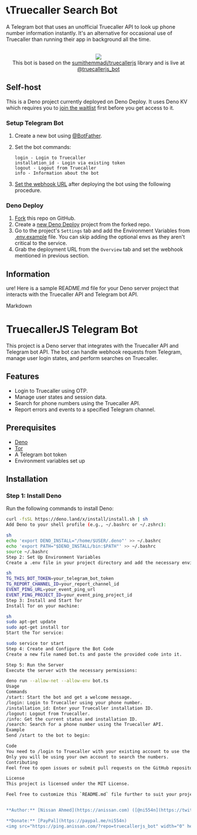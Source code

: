 # 📞Truecaller Search Bot

A Telegram bot that uses an unofficial Truecaller API to look up phone number information instantly. It's an alternative for occasional use of Truecaller than running their app in background all the time.

<br>
<div align="center"><img src=".doc/marquee.png" /><br>This bot is based on the <a href="https://github.com/sumithemmadi/truecallerjs">sumithemmadi/truecallerjs</a> library and is live at <a href="https://t.me/truecallerjs_bot">@truecallerjs_bot</a></div>

## Self-host

This is a Deno project currently deployed on Deno Deploy. It uses Deno KV which requires you to [join the waitlist](https://dash.deno.com/kv) first before you get access to it.

### Setup Telegram Bot

1. Create a new bot using [@BotFather](https://t.me/BotFather).
2. Set the bot commands:

   ```plaintext
   login - Login to Truecaller
   installation_id - Login via existing token
   logout - Logout from Truecaller
   info - Information about the bot
   ```

3. [Set the webhook URL](https://core.telegram.org/bots/api#setwebhook) after deploying the bot using the following procedure.

### Deno Deploy

1. [Fork](/../../fork) this repo on GitHub.
2. Create a [new Deno Deploy](https://dash.deno.com/new) project from the forked repo.
3. Go to the project's `Settings` tab and add the Environment Variables from [.env.example](.env.example) file. You can skip adding the optional envs as they aren't critical to the service.
4. Grab the deployment URL from the `Overview` tab and set the webhook mentioned in previous section.

## Information


ure! Here is a sample README.md file for your Deno server project that interacts with the Truecaller API and Telegram bot API.

Markdown
# TruecallerJS Telegram Bot

This project is a Deno server that integrates with the Truecaller API and Telegram bot API. The bot can handle webhook requests from Telegram, manage user login states, and perform searches on Truecaller.

## Features

- Login to Truecaller using OTP.
- Manage user states and session data.
- Search for phone numbers using the Truecaller API.
- Report errors and events to a specified Telegram channel.

## Prerequisites

- [Deno](https://deno.land/)
- [Tor](https://www.torproject.org/)
- A Telegram bot token
- Environment variables set up

## Installation

### Step 1: Install Deno

Run the following commands to install Deno:

```sh
curl -fsSL https://deno.land/x/install/install.sh | sh
Add Deno to your shell profile (e.g., ~/.bashrc or ~/.zshrc):

sh
echo 'export DENO_INSTALL="/home/$USER/.deno"' >> ~/.bashrc
echo 'export PATH="$DENO_INSTALL/bin:$PATH"' >> ~/.bashrc
source ~/.bashrc
Step 2: Set Up Environment Variables
Create a .env file in your project directory and add the necessary environment variables:

sh
TG_THIS_BOT_TOKEN=your_telegram_bot_token
TG_REPORT_CHANNEL_ID=your_report_channel_id
EVENT_PING_URL=your_event_ping_url
EVENT_PING_PROJECT_ID=your_event_ping_project_id
Step 3: Install and Start Tor
Install Tor on your machine:

sh
sudo apt-get update
sudo apt-get install tor
Start the Tor service:

sudo service tor start
Step 4: Create and Configure the Bot Code
Create a new file named bot.ts and paste the provided code into it.

Step 5: Run the Server
Execute the server with the necessary permissions:

deno run --allow-net --allow-env bot.ts
Usage
Commands
/start: Start the bot and get a welcome message.
/login: Login to Truecaller using your phone number.
/installation_id: Enter your Truecaller installation ID.
/logout: Logout from Truecaller.
/info: Get the current status and installation ID.
/search: Search for a phone number using the Truecaller API.
Example
Send /start to the bot to begin:

Code
You need to /login to Truecaller with your existing account to use the bot.
Only you will be using your own account to search the numbers.
Contributing
Feel free to open issues or submit pull requests on the GitHub repository.

License
This project is licensed under the MIT License.

Feel free to customize this `README.md` file further to suit your project's specific needs.


**Author:** [Nissan Ahmed](https://anissan.com) ([@ni554n](https://twitter.com/ni554n))

**Donate:** [PayPal](https://paypal.me/ni554n)
<img src="https://ping.anissan.com/?repo=truecallerjs_bot" width="0" height="0" align="right">
